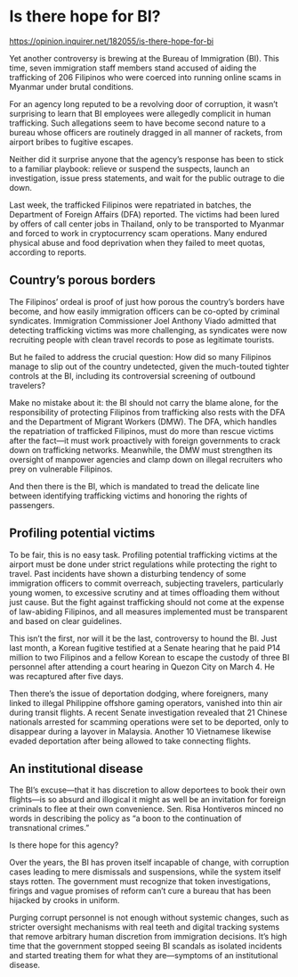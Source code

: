 # Is there hope for BI?

https://opinion.inquirer.net/182055/is-there-hope-for-bi



Yet another controversy is brewing at the Bureau of Immigration (BI). This time, seven immigration staff members stand accused of aiding the trafficking of 206 Filipinos who were coerced into running online scams in Myanmar under brutal conditions.

For an agency long reputed to be a revolving door of corruption, it wasn’t surprising to learn that BI employees were allegedly complicit in human trafficking. Such allegations seem to have become second nature to a bureau whose officers are routinely dragged in all manner of rackets, from airport bribes to fugitive escapes.

Neither did it surprise anyone that the agency’s response has been to stick to a familiar playbook: relieve or suspend the suspects, launch an investigation, issue press statements, and wait for the public outrage to die down.

Last week, the trafficked Filipinos were repatriated in batches, the Department of Foreign Affairs (DFA) reported. The victims had been lured by offers of call center jobs in Thailand, only to be transported to Myanmar and forced to work in cryptocurrency scam operations. Many endured physical abuse and food deprivation when they failed to meet quotas, according to reports.



##  Country’s porous borders



The Filipinos’ ordeal is proof of just how porous the country’s borders have become, and how easily immigration officers can be co-opted by criminal syndicates. Immigration Commissioner Joel Anthony Viado admitted that detecting trafficking victims was more challenging, as syndicates were now recruiting people with clean travel records to pose as legitimate tourists.

But he failed to address the crucial question: How did so many Filipinos manage to slip out of the country undetected, given the much-touted tighter controls at the BI, including its controversial screening of outbound travelers?

Make no mistake about it: the BI should not carry the blame alone, for the responsibility of protecting Filipinos from trafficking also rests with the DFA and the Department of Migrant Workers (DMW). The DFA, which handles the repatriation of trafficked Filipinos, must do more than rescue victims after the fact—it must work proactively with foreign governments to crack down on trafficking networks. Meanwhile, the DMW must strengthen its oversight of manpower agencies and clamp down on illegal recruiters who prey on vulnerable Filipinos.

And then there is the BI, which is mandated to tread the delicate line between identifying trafficking victims and honoring the rights of passengers.



##  Profiling potential victims



To be fair, this is no easy task. Profiling potential trafficking victims at the airport must be done under strict regulations while protecting the right to travel. Past incidents have shown a disturbing tendency of some immigration officers to commit overreach, subjecting travelers, particularly young women, to excessive scrutiny and at times offloading them without just cause. But the fight against trafficking should not come at the expense of law-abiding Filipinos, and all measures implemented must be transparent and based on clear guidelines.

This isn’t the first, nor will it be the last, controversy to hound the BI. Just last month, a Korean fugitive testified at a Senate hearing that he paid P14 million to two Filipinos and a fellow Korean to escape the custody of three BI personnel after attending a court hearing in Quezon City on March 4. He was recaptured after five days.

Then there’s the issue of deportation dodging, where foreigners, many linked to illegal Philippine offshore gaming operators, vanished into thin air during transit flights. A recent Senate investigation revealed that 21 Chinese nationals arrested for scamming operations were set to be deported, only to disappear during a layover in Malaysia. Another 10 Vietnamese likewise evaded deportation after being allowed to take connecting flights.



##  An institutional disease



The BI’s excuse—that it has discretion to allow deportees to book their own flights—is so absurd and illogical it might as well be an invitation for foreign criminals to flee at their own convenience. Sen. Risa Hontiveros minced no words in describing the policy as “a boon to the continuation of transnational crimes.”

Is there hope for this agency?

Over the years, the BI has proven itself incapable of change, with corruption cases leading to mere dismissals and suspensions, while the system itself stays rotten. The government must recognize that token investigations, firings and vague promises of reform can’t cure a bureau that has been hijacked by crooks in uniform.

Purging corrupt personnel is not enough without systemic changes, such as stricter oversight mechanisms with real teeth and digital tracking systems that remove arbitrary human discretion from immigration decisions. It’s high time that the government stopped seeing BI scandals as isolated incidents and started treating them for what they are—symptoms of an institutional disease.